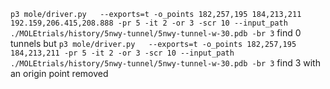 ```p3 mole/driver.py   --exports=t -o_points 182,257,195 184,213,211 192.159,206.415,208.888 -pr 5 -it 2 -or 3 -scr 10 --input_path ./MOLEtrials/history/5nwy-tunnel/5nwy-tunnel-w-30.pdb -br 3``` find 0 tunnels 
but
```p3 mole/driver.py   --exports=t -o_points 182,257,195 184,213,211 -pr 5 -it 2 -or 3 -scr 10 --input_path ./MOLEtrials/history/5nwy-tunnel/5nwy-tunnel-w-30.pdb -br 3``` find 3 with an origin point removed


